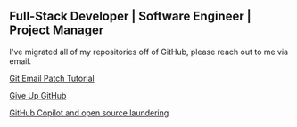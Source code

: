 ## Full-Stack Developer | Software Engineer | Project Manager

I've migrated all of my repositories off of GitHub, please reach out to me via email.

[Git Email Patch Tutorial](https://git-send-email.io/)

[Give Up GitHub](https://sfconservancy.org/GiveUpGitHub/)

[GitHub Copilot and open source laundering](https://drewdevault.com/2022/06/23/Copilot-GPL-washing.html)
